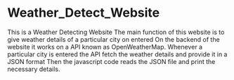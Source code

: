 # Weather_Detect_Website
This is a Weather Detecting Website 
The main function of this website is to give weather details of a particular city on entered
On the backend of the website it works on a API known as  OpenWeatherMap.
Whenever a particular city is entered the API fetch the weather details and provide it in a JSON format 
Then the javascript code reads the JSON file and print the necessary details.

